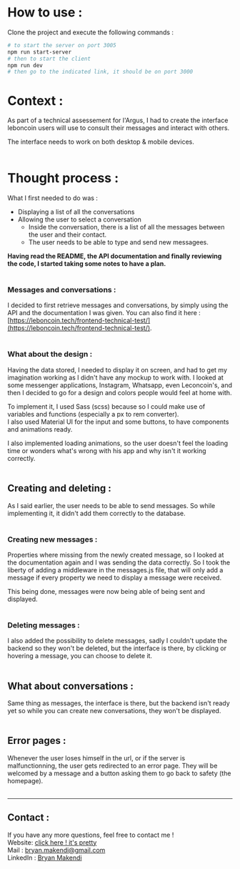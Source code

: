 # How to use :

Clone the project and execute the following commands :
<br/>

```bash
# to start the server on port 3005
npm run start-server
# then to start the client
npm run dev
# then go to the indicated link, it should be on port 3000
```

# Context :

As part of a technical assessement for l'Argus, I had to create the interface leboncoin users will use to consult their messages and interact with others.

The interface needs to work on both desktop & mobile devices.
<br/>
<br/>

# Thought process :

What I first needed to do was :

- Displaying a list of all the conversations
- Allowing the user to select a conversation
  - Inside the conversation, there is a list of all the messages between the user and their contact.
  - The user needs to be able to type and send new messagees.

**Having read the README, the API documentation and finally reviewing the code, I started taking some notes to have a plan.**
<br/>
<br/>

### Messages and conversations :

I decided to first retrieve messages and conversations, by simply using the API and the documentation I was given. You can also find it here :<br/>
[https://leboncoin.tech/frontend-technical-test/](https://leboncoin.tech/frontend-technical-test/).
<br/>
<br/>

### What about the design :

Having the data stored, I needed to display it on screen, and had to get my imagination working as I didn't have any mockup to work with. I looked at some messenger applications, Instagram, Whatsapp, even Leconcoin's, and then I decided to go for a design and colors people would feel at home with.<br/>

To implement it, I used Sass (scss) because so I could make use of variables and functions (especially a px to rem converter).<br/>
I also used Material UI for the input and some buttons, to have components and animations ready.
<br/>

I also implemented loading animations, so the user doesn't feel the loading time or wonders what's wrong with his app and why isn't it working correctly.
<br/>
<br/>

## Creating and deleting :

As I said earlier, the user needs to be able to send messages. So while implementing it, it didn't add them correctly to the database.
<br/>
<br/>

### Creating new messages :

Properties where missing from the newly created message, so I looked at the documentation again and I was sending the data correctly. So I took the liberty of adding a middleware in the messages.js file, that will only add a message if every property we need to display a message were received.<br/>

This being done, messages were now being able of being sent and displayed.
<br/>
<br/>

### Deleting messages :

I also added the possibility to delete messages, sadly I couldn't update the backend so they won't be deleted, but the interface is there, by clicking or hovering a message, you can choose to delete it.
<br/>
<br/>

## What about conversations :

Same thing as messages, the interface is there, but the backend isn't ready yet so while you can create new conversations, they won't be displayed.
<br/>
<br/>

## Error pages :

Whenever the user loses himself in the url, or if the server is malfunctionning, the user gets redirected to an error page. They will be welcomed by a message and a button asking them to go back to safety (the homepage).
<br/>
<br/>

---

## Contact :

If you have any more questions, feel free to contact me !<br/>
Website: [click here ! it's pretty](https://bryanmakendi.com)<br/>
Mail : bryan.makendi@gmail.com<br/>
LinkedIn : [Bryan Makendi](https://www.linkedin.com/in/bryan-makendi/)<br/>
